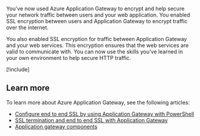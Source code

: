 You've now used Azure Application Gateway to encrypt and help secure your network traffic between users and your web application. You enabled SSL encryption between users and Application Gateway to encrypt traffic over the internet. 

You also enabled SSL encryption for traffic between Application Gateway and your web services. This encryption ensures that the web services are valid to communicate with. You can now use the skills you've learned in your own environment to help secure HTTP traffic.

<!-- > Most modules should use the following include -->
[!include[](../../../includes/azure-sandbox-cleanup.md)]

## Learn more

To learn more about Azure Application Gateway, see the following articles:

- [Configure end to end SSL by using Application Gateway with PowerShell](https://docs.microsoft.com/azure/application-gateway/application-gateway-end-to-end-ssl-powershell)
- [SSL termination and end to end SSL with Application Gateway](https://docs.microsoft.com/azure/application-gateway/ssl-overview)
- [Application gateway components](https://docs.microsoft.com/azure/application-gateway/application-gateway-components)
